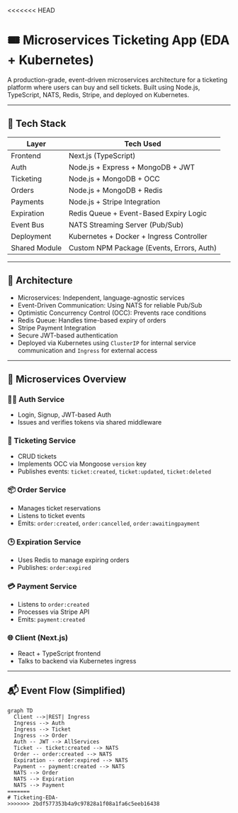 <<<<<<< HEAD
# 🎟️ Microservices Ticketing App (EDA + Kubernetes)

A production-grade, event-driven microservices architecture for a ticketing platform where users can buy and sell tickets. Built using Node.js, TypeScript, NATS, Redis, Stripe, and deployed on Kubernetes.

---

## 🧱 Tech Stack

| Layer          | Tech Used                                 |
| -------------- | ------------------------------------------ |
| Frontend       | Next.js (TypeScript)                       |
| Auth           | Node.js + Express + MongoDB + JWT         |
| Ticketing      | Node.js + MongoDB + OCC                   |
| Orders         | Node.js + MongoDB + Redis                 |
| Payments       | Node.js + Stripe Integration              |
| Expiration     | Redis Queue + Event-Based Expiry Logic    |
| Event Bus      | NATS Streaming Server (Pub/Sub)           |
| Deployment     | Kubernetes + Docker + Ingress Controller  |
| Shared Module  | Custom NPM Package (Events, Errors, Auth) |

---

## 🧠 Architecture

- Microservices: Independent, language-agnostic services
- Event-Driven Communication: Using NATS for reliable Pub/Sub
- Optimistic Concurrency Control (OCC): Prevents race conditions
- Redis Queue: Handles time-based expiry of orders
- Stripe Payment Integration
- Secure JWT-based authentication
- Deployed via Kubernetes using `ClusterIP` for internal service communication and `Ingress` for external access

---

## 🧭 Microservices Overview

### 🧑‍💼 Auth Service
- Login, Signup, JWT-based Auth
- Issues and verifies tokens via shared middleware

### 🎫 Ticketing Service
- CRUD tickets
- Implements OCC via Mongoose `version` key
- Publishes events: `ticket:created`, `ticket:updated`, `ticket:deleted`

### 📦 Order Service
- Manages ticket reservations
- Listens to ticket events
- Emits: `order:created`, `order:cancelled`, `order:awaitingpayment`

### 🕒 Expiration Service
- Uses Redis to manage expiring orders
- Publishes: `order:expired`

### 💳 Payment Service
- Listens to `order:created`
- Processes via Stripe API
- Emits: `payment:created`

### 🌐 Client (Next.js)
- React + TypeScript frontend
- Talks to backend via Kubernetes ingress

---

## 📬 Event Flow (Simplified)

```mermaid
graph TD
  Client -->|REST| Ingress
  Ingress --> Auth
  Ingress --> Ticket
  Ingress --> Order
  Auth -- JWT --> AllServices
  Ticket -- ticket:created --> NATS
  Order -- order:created --> NATS
  Expiration -- order:expired --> NATS
  Payment -- payment:created --> NATS
  NATS --> Order
  NATS --> Expiration
  NATS --> Payment
=======
# Ticketing-EDA-
>>>>>>> 2bdf577353b4a9c97828a1f08a1fa6c5eeb16438

